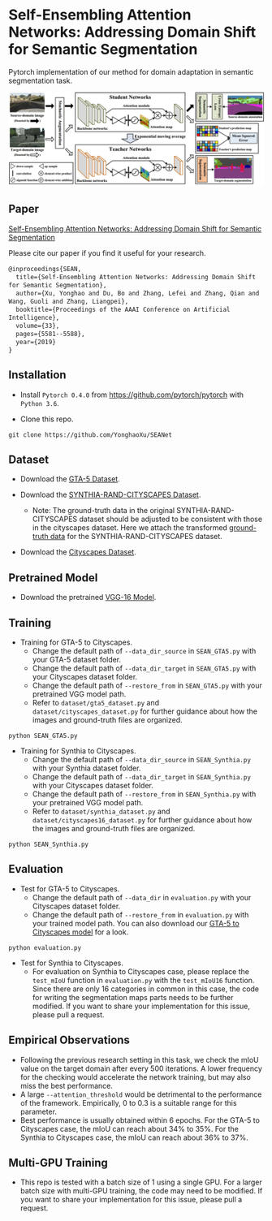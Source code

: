 # Self-Ensembling Attention Networks: Addressing Domain Shift for Semantic Segmentation

Pytorch implementation of our method for domain adaptation in semantic segmentation task.


![](Figure/Framework.jpg)

## Paper
[Self-Ensembling Attention Networks: Addressing Domain Shift for Semantic Segmentation](https://m.aaai.org/ojs/index.php/AAAI/article/view/4500)

Please cite our paper if you find it useful for your research.

```
@inproceedings{SEAN,
  title={Self-Ensembling Attention Networks: Addressing Domain Shift for Semantic Segmentation},
  author={Xu, Yonghao and Du, Bo and Zhang, Lefei and Zhang, Qian and Wang, Guoli and Zhang, Liangpei},
  booktitle={Proceedings of the AAAI Conference on Artificial Intelligence},
  volume={33},
  pages={5581--5588},
  year={2019}
}
```

## Installation
* Install `Pytorch 0.4.0` from https://github.com/pytorch/pytorch with `Python 3.6`.

* Clone this repo.
```
git clone https://github.com/YonghaoXu/SEANet
```

## Dataset
* Download the [GTA-5 Dataset](https://download.visinf.tu-darmstadt.de/data/from_games/).

* Download the [SYNTHIA-RAND-CITYSCAPES Dataset](http://synthia-dataset.net/download/808/).
  - Note: The ground-truth data in the original SYNTHIA-RAND-CITYSCAPES dataset should be adjusted to be consistent with those in the cityscapes dataset. Here we attach the transformed [ground-truth data](https://drive.google.com/open?id=1GvdXSG4nq8Px0xYs3ate0reNNKtci2dS) for the SYNTHIA-RAND-CITYSCAPES dataset.

* Download the [Cityscapes Dataset](https://www.cityscapes-dataset.com/).

## Pretrained Model
* Download the pretrained [VGG-16 Model](http://drive.google.com/uc?id=0B9P1L--7Wd2vT0FtdThWREhjNkU).

## Training
* Training for GTA-5 to Cityscapes.
  - Change the default path of `--data_dir_source` in `SEAN_GTA5.py` with your GTA-5 dataset folder.
  - Change the default path of `--data_dir_target` in `SEAN_GTA5.py` with your Cityscapes dataset folder.
  - Change the default path of `--restore_from` in `SEAN_GTA5.py` with your pretrained VGG model path.
  - Refer to `dataset/gta5_dataset.py` and `dataset/cityscapes_dataset.py` for further guidance about how the images and ground-truth files are organized.

```
python SEAN_GTA5.py
```

* Training for Synthia to Cityscapes.
  - Change the default path of `--data_dir_source` in `SEAN_Synthia.py` with your Synthia dataset folder.
  - Change the default path of `--data_dir_target` in `SEAN_Synthia.py` with your Cityscapes dataset folder.
  - Change the default path of `--restore_from` in `SEAN_Synthia.py` with your pretrained VGG model path.
  - Refer to `dataset/synthia_dataset.py` and `dataset/cityscapes16_dataset.py` for further guidance about how the images and ground-truth files are organized.

```
python SEAN_Synthia.py
```  

## Evaluation
* Test for GTA-5 to Cityscapes.
  - Change the default path of `--data_dir` in `evaluation.py` with your Cityscapes dataset folder.
  - Change the default path of `--restore_from` in `evaluation.py` with your trained model path. You can also download our [GTA-5 to Cityscapes model](https://drive.google.com/open?id=1g-NSAaHxkvru4G0lBNolmcioH8elCoqo) for a look.

```
python evaluation.py
```

* Test for Synthia to Cityscapes.
  - For evaluation on Synthia to Cityscapes case, please replace the `test_mIoU` function in `evaluation.py` with the `test_mIoU16` function. Since there are only 16 categories in common in this case, the code for writing the segmentation maps parts needs to be further modified. If you want to share your implementation for this issue, please pull a request.


## Empirical Observations 
* Following the previous research setting in this task, we check the mIoU value on the target domain after every 500 iterations. A lower frequency for the checking would accelerate the network training, but may also miss the best performance.
* A large `--attention_threshold` would be detrimental to the performance of the framework. Empirically, 0 to 0.3 is a suitable range for this parameter.
* Best performance is usually obtained within 6 epochs. For the GTA-5 to Cityscapes case, the mIoU can reach about 34% to 35%. For the Synthia to Cityscapes case, the mIoU can reach about 36% to 37%.

## Multi-GPU Training
* This repo is tested with a batch size of 1 using a single GPU. For a larger batch size with multi-GPU training, the code may need to be modified. If you want to share your implementation for this issue, please pull a request.
